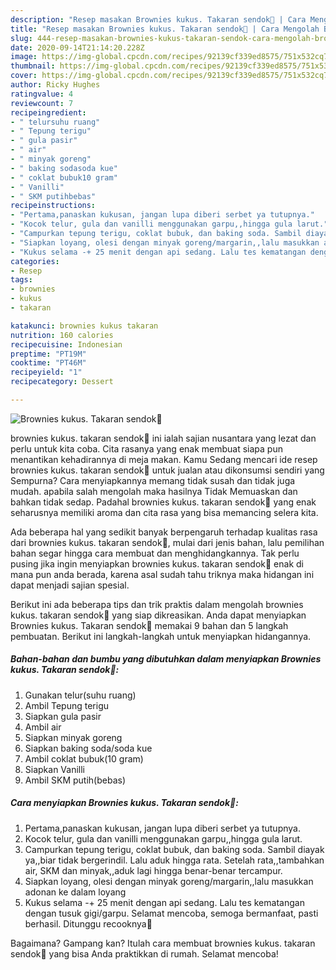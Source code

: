 ```yaml
---
description: "Resep masakan Brownies kukus. Takaran sendok💖 | Cara Mengolah Brownies kukus. Takaran sendok💖 Yang Enak Banget"
title: "Resep masakan Brownies kukus. Takaran sendok💖 | Cara Mengolah Brownies kukus. Takaran sendok💖 Yang Enak Banget"
slug: 444-resep-masakan-brownies-kukus-takaran-sendok-cara-mengolah-brownies-kukus-takaran-sendok-yang-enak-banget
date: 2020-09-14T21:14:20.228Z
image: https://img-global.cpcdn.com/recipes/92139cf339ed8575/751x532cq70/brownies-kukus-takaran-sendok💖-foto-resep-utama.jpg
thumbnail: https://img-global.cpcdn.com/recipes/92139cf339ed8575/751x532cq70/brownies-kukus-takaran-sendok💖-foto-resep-utama.jpg
cover: https://img-global.cpcdn.com/recipes/92139cf339ed8575/751x532cq70/brownies-kukus-takaran-sendok💖-foto-resep-utama.jpg
author: Ricky Hughes
ratingvalue: 4
reviewcount: 7
recipeingredient:
- " telursuhu ruang"
- " Tepung terigu"
- " gula pasir"
- " air"
- " minyak goreng"
- " baking sodasoda kue"
- " coklat bubuk10 gram"
- " Vanilli"
- " SKM putihbebas"
recipeinstructions:
- "Pertama,panaskan kukusan, jangan lupa diberi serbet ya tutupnya."
- "Kocok telur, gula dan vanilli menggunakan garpu,,hingga gula larut."
- "Campurkan tepung terigu, coklat bubuk, dan baking soda. Sambil diayak ya,,biar tidak bergerindil. Lalu aduk hingga rata. Setelah rata,,tambahkan air, SKM dan minyak,,aduk lagi hingga benar-benar tercampur."
- "Siapkan loyang, olesi dengan minyak goreng/margarin,,lalu masukkan adonan ke dalam loyang"
- "Kukus selama -+ 25 menit dengan api sedang. Lalu tes kematangan dengan tusuk gigi/garpu. Selamat mencoba, semoga bermanfaat, pasti berhasil. Ditunggu recooknya💖"
categories:
- Resep
tags:
- brownies
- kukus
- takaran

katakunci: brownies kukus takaran 
nutrition: 160 calories
recipecuisine: Indonesian
preptime: "PT19M"
cooktime: "PT46M"
recipeyield: "1"
recipecategory: Dessert

---
```



![Brownies kukus. Takaran sendok💖](https://img-global.cpcdn.com/recipes/92139cf339ed8575/751x532cq70/brownies-kukus-takaran-sendok💖-foto-resep-utama.jpg)


brownies kukus. takaran sendok💖 ini ialah sajian nusantara yang lezat dan perlu untuk kita coba. Cita rasanya yang enak membuat siapa pun menantikan kehadirannya di meja makan.
Kamu Sedang mencari ide resep brownies kukus. takaran sendok💖 untuk jualan atau dikonsumsi sendiri yang Sempurna? Cara menyiapkannya memang tidak susah dan tidak juga mudah. apabila salah mengolah maka hasilnya Tidak Memuaskan dan bahkan tidak sedap. Padahal brownies kukus. takaran sendok💖 yang enak seharusnya memiliki aroma dan cita rasa yang bisa memancing selera kita.



Ada beberapa hal yang sedikit banyak berpengaruh terhadap kualitas rasa dari brownies kukus. takaran sendok💖, mulai dari jenis bahan, lalu pemilihan bahan segar hingga cara membuat dan menghidangkannya. Tak perlu pusing jika ingin menyiapkan brownies kukus. takaran sendok💖 enak di mana pun anda berada, karena asal sudah tahu triknya maka hidangan ini dapat menjadi sajian spesial.


Berikut ini ada beberapa tips dan trik praktis dalam mengolah brownies kukus. takaran sendok💖 yang siap dikreasikan. Anda dapat menyiapkan Brownies kukus. Takaran sendok💖 memakai 9 bahan dan 5 langkah pembuatan. Berikut ini langkah-langkah untuk menyiapkan hidangannya.

<!--inarticleads1-->

##### Bahan-bahan dan bumbu yang dibutuhkan dalam menyiapkan Brownies kukus. Takaran sendok💖:

1. Gunakan  telur(suhu ruang)
1. Ambil  Tepung terigu
1. Siapkan  gula pasir
1. Ambil  air
1. Siapkan  minyak goreng
1. Siapkan  baking soda/soda kue
1. Ambil  coklat bubuk(10 gram)
1. Siapkan  Vanilli
1. Ambil  SKM putih(bebas)




<!--inarticleads2-->

##### Cara menyiapkan Brownies kukus. Takaran sendok💖:

1. Pertama,panaskan kukusan, jangan lupa diberi serbet ya tutupnya.
1. Kocok telur, gula dan vanilli menggunakan garpu,,hingga gula larut.
1. Campurkan tepung terigu, coklat bubuk, dan baking soda. Sambil diayak ya,,biar tidak bergerindil. Lalu aduk hingga rata. Setelah rata,,tambahkan air, SKM dan minyak,,aduk lagi hingga benar-benar tercampur.
1. Siapkan loyang, olesi dengan minyak goreng/margarin,,lalu masukkan adonan ke dalam loyang
1. Kukus selama -+ 25 menit dengan api sedang. Lalu tes kematangan dengan tusuk gigi/garpu. Selamat mencoba, semoga bermanfaat, pasti berhasil. Ditunggu recooknya💖




Bagaimana? Gampang kan? Itulah cara membuat brownies kukus. takaran sendok💖 yang bisa Anda praktikkan di rumah. Selamat mencoba!
